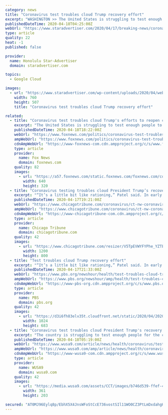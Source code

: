```yaml
---
category: news
title: "Coronavirus test troubles cloud Trump recovery effort"
excerpt: "WASHINGTON >> The United States is struggling to test enough people to track and control the spread of the novel coronavirus, a crucial first step to reopening parts of the economy, which President Donald Trump is pushing to do by May 1."
publishedDateTime: 2020-04-18T04:25:00Z
webUrl: "https://www.staradvertiser.com/2020/04/17/breaking-news/coronavirus-test-troubles-cloud-trump-recovery-effort/"
type: article
quality: 22
heat: -1
published: false

provider:
  name: Honolulu Star-Advertiser
  domain: staradvertiser.com

topics:
  - Google Cloud

images:
  - url: "https://www.staradvertiser.com/wp-content/uploads/2020/04/web1_9884507-5d1b624bcc644f8284a48d24f85681fe.jpg"
    width: 760
    height: 507
    title: "Coronavirus test troubles cloud Trump recovery effort"

related:
  - title: "Coronavirus test troubles cloud Trump's efforts to reopen country"
    excerpt: "The United States is struggling to test enough people to track and control the spread of the novel coronavirus, a crucial first step to reopening parts of the economy, which President Donald Trump is pushing to do by May 1."
    publishedDateTime: 2020-04-18T18:22:00Z
    webUrl: "https://www.foxnews.com/politics/coronavirus-test-troubles-trump-reopen-country-phase-1"
    ampWebUrl: "https://www.foxnews.com/politics/coronavirus-test-troubles-trump-reopen-country-phase-1.amp"
    cdnAmpWebUrl: "https://www-foxnews-com.cdn.ampproject.org/c/s/www.foxnews.com/politics/coronavirus-test-troubles-trump-reopen-country-phase-1.amp"
    type: article
    provider:
      name: Fox News
      domain: foxnews.com
    quality: 82
    images:
      - url: "https://a57.foxnews.com/static.foxnews.com/foxnews.com/content/uploads/2020/04/640/320/AP20108812937625.jpg?ve=1&tl=1"
        width: 640
        height: 320
  - title: "Coronavirus testing troubles cloud President Trump’s recovery effort"
    excerpt: "“It’s a little bit like rationing,” Patel said. In early March, Trump announced a plan for nationwide testing via drive-thru sites at chains such as Walmart and Target, linked by a Google-affiliated website. Six weeks later, the website is a pilot program available in just four California counties. Few of the retailers’ sites have ..."
    publishedDateTime: 2020-04-17T19:21:00Z
    webUrl: "https://www.chicagotribune.com/coronavirus/ct-nw-coronavirus-testing-troubles-20200417-emqb5fhurzbcbjshqesriwwfim-story.html"
    ampWebUrl: "https://www.chicagotribune.com/coronavirus/ct-nw-coronavirus-testing-troubles-20200417-emqb5fhurzbcbjshqesriwwfim-story.html?outputType=amp"
    cdnAmpWebUrl: "https://www-chicagotribune-com.cdn.ampproject.org/c/s/www.chicagotribune.com/coronavirus/ct-nw-coronavirus-testing-troubles-20200417-emqb5fhurzbcbjshqesriwwfim-story.html?outputType=amp"
    type: article
    provider:
      name: Chicago Tribune
      domain: chicagotribune.com
    quality: 42
    images:
      - url: "https://www.chicagotribune.com/resizer/V5TpEVWYFYPhe_YZTEfyL_z3-QQ=/1200x0/top/arc-anglerfish-arc2-prod-tronc.s3.amazonaws.com/public/2DQO654J5Z5RRXSBOHENAU2UVQ.jpg"
        width: 1200
        height: 800
  - title: "Test troubles cloud Trump recovery effort"
    excerpt: "“It’s a little bit like rationing,” Patel said. In early March, Trump announced a plan for nationwide testing via drive-thru sites at chains such as Walmart and Target, linked by a Google-affiliated website. Six weeks later, the website is a pilot program available in just four California counties. Few of the retailers’ sites have ..."
    publishedDateTime: 2020-04-17T21:33:00Z
    webUrl: "https://www.pbs.org/newshour/health/test-troubles-cloud-trump-recovery-effort"
    ampWebUrl: "https://www.pbs.org/newshour/amp/health/test-troubles-cloud-trump-recovery-effort"
    cdnAmpWebUrl: "https://www-pbs-org.cdn.ampproject.org/c/s/www.pbs.org/newshour/amp/health/test-troubles-cloud-trump-recovery-effort"
    type: article
    provider:
      name: PBS
      domain: pbs.org
    quality: 42
    images:
      - url: "https://d3i6fh83elv35t.cloudfront.net/static/2020/04/2020-04-09T202409Z_1697919662_RC281G9F1IVN_RTRMADP_3_HEALTH-CORONAVIRUS-USA-1024x683.jpg"
        width: 1024
        height: 683
  - title: "Coronavirus test troubles cloud President Trump's recovery effort"
    excerpt: "The country is struggling to test enough people for the coronavirus so officials can track and control the spread of the disease."
    publishedDateTime: 2020-04-18T05:19:00Z
    webUrl: "https://www.wusa9.com/article/news/health/coronavirus/test-troubles-cloud-president-trumps-recovery-effort/507-739e703d-61fa-4ff2-9dd5-e8d32bbe4e48"
    ampWebUrl: "https://www.wusa9.com/amp/article/news/health/coronavirus/test-troubles-cloud-president-trumps-recovery-effort/507-739e703d-61fa-4ff2-9dd5-e8d32bbe4e48"
    cdnAmpWebUrl: "https://www-wusa9-com.cdn.ampproject.org/c/s/www.wusa9.com/amp/article/news/health/coronavirus/test-troubles-cloud-president-trumps-recovery-effort/507-739e703d-61fa-4ff2-9dd5-e8d32bbe4e48"
    type: article
    provider:
      name: WUSA9
      domain: wusa9.com
    quality: 42
    images:
      - url: "https://media.wusa9.com/assets/CCT/images/b746d539-ffef-430e-befa-ee0c4ddd72cc/b746d539-ffef-430e-befa-ee0c4ddd72cc_360x203.jpg"
        width: 361
        height: 203

secured: "AT0MJ96Eylq8p/EbhX5X4JnsWFoStCcE736vostSIl11WO0CZ3PtLmDxdahgHSTpMPPa29WrYRe1/FkQhq7ye/g+PkzzUkA3dmN745WLkThEAxwUvo/WnRC4WjcSMq8eiU00FF2OTlfJHvL5dWDVyxYPertVYwgOSfN7arvcrP8p0hm4IaMhEmeqy3B2jhMXFelnm0Lzr2CVX2F4N4MQb0i23j7IWOyW4ijgW4wYmEyUNDDtqZIykV/jbiZFYOV0plLCV7OfqGvaFykpmzCKYs36WRnzXcKRZCNHGmsNyZ9ECalVDLyAa6XmBJpcIWip;W3iqmikXPOyLeRW+VoeMAw=="
---
```


